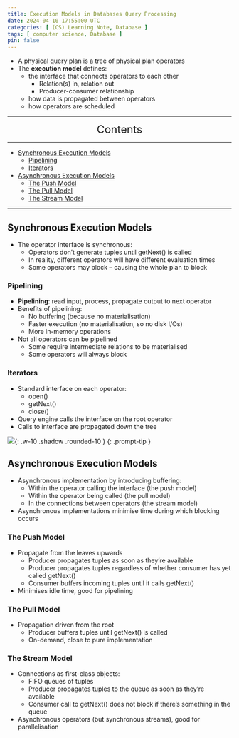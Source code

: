 ```yaml
---
title: Execution Models in Databases Query Processing
date: 2024-04-10 17:55:00 UTC
categories: [ (CS) Learning Note, Database ]
tags: [ computer science, Database ]
pin: false
---
```


- A physical query plan is a tree of physical plan operators
- The **execution model** defines:
  - the interface that connects operators to each other
    - Relation(s) in, relation out
    - Producer-consumer relationship
  - how data is propagated between operators
  - how operators are scheduled

---
<center><font size='5'> Contents </font></center>

---

<!-- TOC -->
  * [Synchronous Execution Models](#synchronous-execution-models)
    * [Pipelining](#pipelining)
    * [Iterators](#iterators)
  * [Asynchronous Execution Models](#asynchronous-execution-models)
    * [The Push Model](#the-push-model)
    * [The Pull Model](#the-pull-model)
    * [The Stream Model](#the-stream-model)
<!-- TOC -->

---

## Synchronous Execution Models

- The operator interface is synchronous:
  - Operators don’t generate tuples until getNext() is called
  - In reality, different operators will have different evaluation times
  - Some operators may block – causing the whole plan to block

### Pipelining

- **Pipelining**: read input, process, propagate output to next operator
- Benefits of pipelining:
  - No buffering (because no materialisation)
  - Faster execution (no materialisation, so no disk I/Os)
  - More in-memory operations 
- Not all operators can be pipelined
  - Some require intermediate relations to be materialised
  - Some operators will always block

### Iterators

- Standard interface on each operator:
  - open() 
  - getNext() 
  - close() 
- Query engine calls the interface on the root operator
- Calls to interface are propagated down the tree

![](https://i.postimg.cc/qgf4FMxB/em1.png){: .w-10 .shadow .rounded-10 }
{: .prompt-tip }


## Asynchronous Execution Models

- Asynchronous implementation by introducing buffering:
  - Within the operator calling the interface (the push model)
  - Within the operator being called (the pull model)
  - In the connections between operators (the stream model)
- Asynchronous implementations minimise time during which blocking occurs

### The Push Model

- Propagate from the leaves upwards
  - Producer propagates tuples as soon as they’re available
  - Producer propagates tuples regardless of whether consumer has yet called
    getNext()
  - Consumer buffers incoming tuples until it calls getNext()
- Minimises idle time, good for pipelining

### The Pull Model

- Propagation driven from the root
  - Producer buffers tuples until getNext() is called
  - On-demand, close to pure implementation

### The Stream Model

- Connections as first-class objects:
  - FIFO queues of tuples
  - Producer propagates tuples to the queue as soon as they’re available
  - Consumer call to getNext() does not block if there’s something in the queue
- Asynchronous operators (but synchronous streams), good for parallelisation
